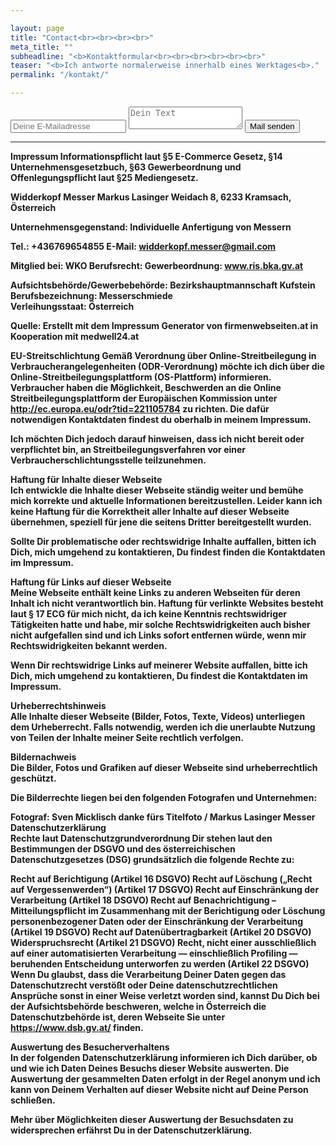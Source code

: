 ```yaml
---

layout: page
title: "Contact<br><br><br><br>"
meta_title: ""
subheadline: "<b>Kontaktformular<br><br><br><br><br><br>"
teaser: "<b>Ich antworte normalerweise innerhalb eines Werktages<b>."
permalink: "/kontakt/"

---
```

<form method="POST" action="https://formspree.io/widderkopf.messer@gmail.com">
  <input type="email" name="email" placeholder="Deine E-Mailadresse">
  <textarea name="message" placeholder="Dein Text"></textarea>
  <button type="submit">Mail senden</button>
</form>

---
<b>Impressum
Informationspflicht laut §5 E-Commerce Gesetz, §14 Unternehmensgesetzbuch, §63 Gewerbeordnung und Offenlegungspflicht laut §25 Mediengesetz.

Widderkopf Messer
Markus Lasinger
Weidach 8,
6233 Kramsach,
Österreich

Unternehmensgegenstand: Individuelle Anfertigung von Messern

Tel.: +436769654855
E-Mail: widderkopf.messer@gmail.com

Mitglied bei: WKO
Berufsrecht: Gewerbeordnung: www.ris.bka.gv.at

Aufsichtsbehörde/Gewerbebehörde: Bezirkshauptmannschaft Kufstein<br>
Berufsbezeichnung: Messerschmiede<br>
Verleihungsstaat: Österreich

Quelle: Erstellt mit dem Impressum Generator von firmenwebseiten.at in Kooperation mit medwell24.at

EU-Streitschlichtung
Gemäß Verordnung über Online-Streitbeilegung in Verbraucherangelegenheiten (ODR-Verordnung) möchte ich dich über die Online-Streitbeilegungsplattform (OS-Plattform) informieren.
Verbraucher haben die Möglichkeit, Beschwerden an die Online Streitbeilegungsplattform der Europäischen Kommission unter http://ec.europa.eu/odr?tid=221105784 zu richten. 
Die dafür notwendigen Kontaktdaten findest du oberhalb in meinem Impressum.

Ich möchten Dich jedoch darauf hinweisen, dass ich nicht bereit oder verpflichtet bin, an Streitbeilegungsverfahren vor einer Verbraucherschlichtungsstelle teilzunehmen.

Haftung für Inhalte dieser Webseite<br>
Ich entwickle die Inhalte dieser Webseite ständig weiter und bemühe mich korrekte und aktuelle Informationen bereitzustellen. 
Leider kann ich keine Haftung für die Korrektheit aller Inhalte auf dieser Webseite übernehmen, speziell für jene die seitens Dritter bereitgestellt wurden.

Sollte Dir problematische oder rechtswidrige Inhalte auffallen, bitten ich Dich, mich umgehend zu kontaktieren, Du findest finden die Kontaktdaten im Impressum.

Haftung für Links auf dieser Webseite<br>
Meine Webseite enthält keine Links zu anderen Webseiten für deren Inhalt ich nicht verantwortlich bin. Haftung für verlinkte Websites besteht laut § 17 ECG für mich nicht, 
da ich keine Kenntnis rechtswidriger Tätigkeiten hatte und habe, mir solche Rechtswidrigkeiten auch bisher nicht aufgefallen sind und ich Links sofort entfernen würde, 
wenn mir Rechtswidrigkeiten bekannt werden.

Wenn Dir rechtswidrige Links auf meinerer Website auffallen, bitte ich Dich, mich umgehend zu kontaktieren, Du findest die Kontaktdaten im Impressum.

Urheberrechtshinweis<br>
Alle Inhalte dieser Webseite (Bilder, Fotos, Texte, Videos) unterliegen dem Urheberrecht. Falls notwendig, werden ich die unerlaubte Nutzung von Teilen der Inhalte meiner 
Seite rechtlich verfolgen.

Bildernachweis<br>
Die Bilder, Fotos und Grafiken auf dieser Webseite sind urheberrechtlich geschützt.

Die Bilderrechte liegen bei den folgenden Fotografen und Unternehmen:

Fotograf: Sven Micklisch danke fürs Titelfoto / Markus Lasinger Messer<br>
Datenschutzerklärung<br>
Rechte laut Datenschutzgrundverordnung
Dir stehen laut den Bestimmungen der DSGVO und des österreichischen Datenschutzgesetzes (DSG) grundsätzlich die folgende Rechte zu:

Recht auf Berichtigung (Artikel 16 DSGVO)
Recht auf Löschung („Recht auf Vergessenwerden“) (Artikel 17 DSGVO)
Recht auf Einschränkung der Verarbeitung (Artikel 18 DSGVO)
Recht auf Benachrichtigung – Mitteilungspflicht im Zusammenhang mit der Berichtigung oder Löschung personenbezogener Daten oder der Einschränkung der 
Verarbeitung (Artikel 19 DSGVO)
Recht auf Datenübertragbarkeit (Artikel 20 DSGVO)
Widerspruchsrecht (Artikel 21 DSGVO)
Recht, nicht einer ausschließlich auf einer automatisierten Verarbeitung — einschließlich Profiling — beruhenden Entscheidung unterworfen zu werden (Artikel 22 DSGVO)
Wenn Du glaubst, dass die Verarbeitung Deiner Daten gegen das Datenschutzrecht verstößt oder Deine datenschutzrechtlichen Ansprüche sonst in einer Weise verletzt worden 
sind, kannst Du Dich bei der Aufsichtsbehörde beschweren, welche in Österreich die Datenschutzbehörde ist, deren Webseite Sie unter https://www.dsb.gv.at/ finden.

Auswertung des Besucherverhaltens<br>
In der folgenden Datenschutzerklärung informieren ich Dich darüber, ob und wie ich Daten Deines Besuchs dieser Website auswerten. Die Auswertung der gesammelten 
Daten erfolgt in der Regel anonym und ich kann von Deinem Verhalten auf dieser Website nicht auf Deine Person schließen.

Mehr über Möglichkeiten dieser Auswertung der Besuchsdaten zu widersprechen erfährst Du in der Datenschutzerklärung.
